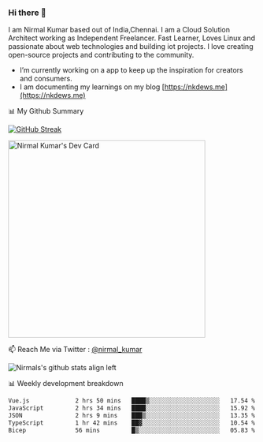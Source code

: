 ### Hi there 👋

 I am Nirmal Kumar based out of India,Chennai. I am a Cloud Solution Architect working as Independent Freelancer. Fast Learner, Loves Linux and passionate about web technologies and building iot projects. I love creating open-source projects and contributing to the community.

- I’m currently working on a app to keep up the inspiration for creators and consumers.
- I am documenting my learnings on my blog [https://nkdews.me](https://nkdews.me)


📊 My Github Summary

[![GitHub Streak](https://github-readme-streak-stats.herokuapp.com?user=nk-gears&theme=dark&hide_border=true&date_format=M%20j%5B%2C%20Y%5D)](https://git.io/streak-stats)

<a href="https://app.daily.dev/nirmal_kumar"><img src="https://api.daily.dev/devcards/a16cfcf02d384b16b41de71ce4d1d811.png?r=8ve" width="400" alt="Nirmal Kumar's Dev Card"/></a>

📫 Reach Me via  Twitter : [@nirmal_kumar](https://twitter.com/nirmal_kumar)

![Nirmals's github stats align left](https://github-readme-stats.vercel.app/api?username=nk-gears&show_icons=true)


📊 Weekly development breakdown

<!--START_SECTION:waka-->

```txt
Vue.js             2 hrs 50 mins   ████▒░░░░░░░░░░░░░░░░░░░░   17.54 %
JavaScript         2 hrs 34 mins   ████░░░░░░░░░░░░░░░░░░░░░   15.92 %
JSON               2 hrs 9 mins    ███▒░░░░░░░░░░░░░░░░░░░░░   13.35 %
TypeScript         1 hr 42 mins    ██▓░░░░░░░░░░░░░░░░░░░░░░   10.54 %
Bicep              56 mins         █▒░░░░░░░░░░░░░░░░░░░░░░░   05.83 %
```

<!--END_SECTION:waka-->


